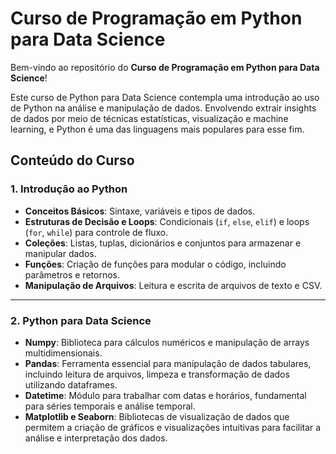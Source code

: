 # Curso de Programação em Python para Data Science

Bem-vindo ao repositório do **Curso de Programação em Python para Data Science**! 

Este curso de Python para Data Science contempla uma introdução ao uso de Python na análise e manipulação de dados. Envolvendo extrair insights de dados por meio de técnicas estatísticas, visualização e machine learning, e Python é uma das linguagens mais populares para esse fim.

## Conteúdo do Curso

### 1. Introdução ao Python
- **Conceitos Básicos**: Sintaxe, variáveis e tipos de dados.
- **Estruturas de Decisão e Loops**: Condicionais (`if`, `else`, `elif`) e loops (`for`, `while`) para controle de fluxo.
- **Coleções**: Listas, tuplas, dicionários e conjuntos para armazenar e manipular dados.
- **Funções**: Criação de funções para modular o código, incluindo parâmetros e retornos.
- **Manipulação de Arquivos**: Leitura e escrita de arquivos de texto e CSV.

---

### 2. Python para Data Science
- **Numpy**: Biblioteca para cálculos numéricos e manipulação de arrays multidimensionais.
- **Pandas**: Ferramenta essencial para manipulação de dados tabulares, incluindo leitura de arquivos, limpeza e transformação de dados utilizando dataframes.
- **Datetime**: Módulo para trabalhar com datas e horários, fundamental para séries temporais e análise temporal.
- **Matplotlib e Seaborn**: Bibliotecas de visualização de dados que permitem a criação de gráficos e visualizações intuitivas para facilitar a análise e interpretação dos dados.
